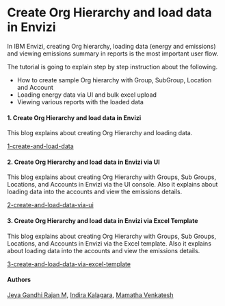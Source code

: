 # Create Org Hierarchy and load data in Envizi

In IBM Envizi, creating Org hierarchy, loading data (energy and emissions) and viewing emissions summary in reports is the most important user flow.

The tutorial is going to explain step by step instruction about the following.
- How to create sample Org hierarchy with Group, SubGroup, Location and Account
- Loading energy data via UI and bulk excel upload
- Viewing various reports with the loaded data

#### 1. Create Org Hierarchy and load data in Envizi

This blog explains about creating Org Hierarchy and loading data.

[1-create-and-load-data](./1-create-and-load-data/)

#### 2. Create Org Hierarchy and load data in Envizi via UI

This blog explains about creating Org Hierarchy with Groups, Sub Groups, Locations, and Accounts in Envizi via the UI console. Also it explains about loading data into the accounts and view the emissions details.

[2-create-and-load-data-via-ui](./2-create-and-load-data-via-ui/)

#### 3. Create Org Hierarchy and load data in Envizi via Excel Template

This blog explains about creating Org Hierarchy with Groups, Sub Groups, Locations, and Accounts in Envizi via the Excel template. Also it explains about loading data into the accounts and view the emissions details.

[3-create-and-load-data-via-excel-template](./3-create-and-load-data-via-excel-template/)

#### Authors
 [Jeya Gandhi Rajan M](https://community.ibm.com/community/user/envirintel/people/jeya-gandhi-rajan-m1), [Indira Kalagara](https://community.ibm.com/community/user/envirintel/people/indira-kumari-kalagara1), [Mamatha Venkatesh](https://community.ibm.com/community/user/envirintel/network/members/profile?UserKey=813a3553-d5cc-4b76-9970-ed40f865cb31)